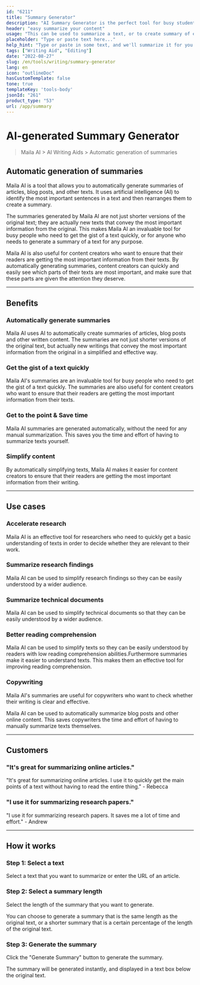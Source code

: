 ```yaml
---
id: "6211"
title: "Summary Generator"
description: "AI Summary Generator is the perfect tool for busy students and professionals who need to quickly generate summaries for their papers and presentations. This AI-powered tool uses natural language processing to automatically generate summaries based on your input text. Simply enter your text and the AI Summary Generator will do the rest, creating a well-organized, easy-to-follow summary that will help you get your thoughts down on paper quickly and efficiently."
header: "easy summarize your content"
usage: "This can be used to summarize a text, or to create summary of existing content."
placeholder: "Type or paste text here..."
help_hint: "Type or paste in some text, and we'll summarize it for you."
tags: ["Writing Aid", "Editing"]
date: "2022-08-27"
slug: /en/tools/writing/summary-generator
lang: en
icon: "outlineDoc"
hasCustomTemplate: false
tone: true
templateKey: 'tools-body'
jsonId: "261"
product_type: "53"
url: /app/summary
---
```


# AI-generated Summary Generator


> Maila AI > AI Writing Aids > Automatic generation of summaries


## Automatic generation of summaries


Maila AI is a tool that allows you to automatically generate summaries of articles, blog posts, and other texts. It uses artificial intelligence (AI) to identify the most important sentences in a text and then rearranges them to create a summary.


The summaries generated by Maila AI are not just shorter versions of the original text; they are actually new texts that convey the most important information from the original. This makes Maila AI an invaluable tool for busy people who need to get the gist of a text quickly, or for anyone who needs to generate a summary of a text for any purpose.


Maila AI is also useful for content creators who want to ensure that their readers are getting the most important information from their texts. By automatically generating summaries, content creators can quickly and easily see which parts of their texts are most important, and make sure that these parts are given the attention they deserve.

---

## Benefits

### Automatically generate summaries

Maila AI uses AI to automatically create summaries of articles, blog posts and other written content. The summaries are not just shorter versions of the original text, but actually new writings that convey the most important information from the original in a simplified and effective way.


### Get the gist of a text quickly

Maila AI's summaries are an invaluable tool for busy people who need to get the gist of a text quickly. The summaries are also useful for content creators who want to ensure that their readers are getting the most important information from their texts.


### Get to the point & Save time

Maila AI summaries are generated automatically, without the need for any manual summarization. This saves you the time and effort of having to summarize texts yourself.

### Simplify content

By automatically simplifying texts, Maila AI makes it easier for content creators to ensure that their readers are getting the most important information from their writing.

---

## Use cases


### Accelerate research

Maila AI is an effective tool for researchers who need to quickly get a basic understanding of texts in order to decide whether they are relevant to their work.


### Summarize research findings

Maila AI can be used to simplify research findings so they can be easily understood by a wider audience.


### Summarize technical documents


Maila AI can be used to simplify technical documents so that they can be easily understood by a wider audience.


### Better reading comprehension 

Maila AI can be used to simplify texts so they can be easily understood by readers with low reading comprehension abilities.Furthermore summaries make it easier to understand texts. This makes them an effective tool for improving reading comprehension.

### Copywriting

Maila AI's summaries are useful for copywriters who want to check whether their writing is clear and effective.

Maila AI can be used to automatically summarize blog posts and other online content. This saves copywriters the time and effort of having to manually summarize texts themselves.


---

## Customers

### "It's great for summarizing online articles."

"It's great for summarizing online articles. I use it to quickly get the main points of a text without having to read the entire thing."
 \- Rebecca

### "I use it for summarizing research papers."

"I use it for summarizing research papers. It saves me a lot of time and effort."
\- Andrew

---

## How it works

### Step 1: Select a text

Select a text that you want to summarize or enter the URL of an article.

### Step 2: Select a summary length

Select the length of the summary that you want to generate.

You can choose to generate a summary that is the same length as the original text, or a shorter summary that is a certain percentage of the length of the original text.

### Step 3: Generate the summary

Click the "Generate Summary" button to generate the summary.

The summary will be generated instantly, and displayed in a text box below the original text.


